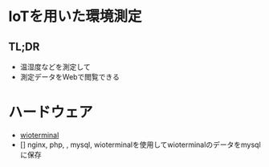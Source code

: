 # IoTを用いた環境測定  
## TL;DR
- 温湿度などを測定して
- 測定データをWebで閲覧できる

# ハードウェア
- [wioterminal](https://wiki.seeedstudio.com/jp/Wio-Terminal-Getting-Started/)
- []
nginx, php, , mysql, wioterminalを使用してwioterminalのデータをmysqlに保存
